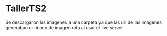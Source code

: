 # TallerTS2
Se descargaron las imagenes a una carpeta ya que las url de las imagenes generaban un ícono de imagen rota al usar el live server
